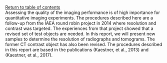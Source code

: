 [Return to table of contents](User-manual-NIQA)<br/>
Assessing the quality of the imaging performance is of high importance for quantitative imaging experiments. The procedures described here are a follow-up from the IAEA round robin project in 2014 where resolution and contrast was targeted. The experiences from that project showed that a revised set of test objects are needed. In this report, we will present new samples to determine the resolution of radiographs and tomograms. The former CT contrast object has also been revised. The procedures described in this report are based in the publications (Kaestner, et al., 2013) and (Kaestner, et al., 2017).